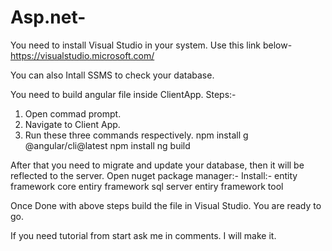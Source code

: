 # Asp.net-
You need to install Visual Studio in your system.
Use this link below-
https://visualstudio.microsoft.com/

You can also Intall SSMS to check your database.

You need to build angular file inside ClientApp.
Steps:- 
1. Open commad prompt.
2. Navigate to Client App.
3. Run these three commands respectively.
       npm install g @angular/cli@latest
       npm install 
       ng build 
       

After that you need to migrate and update your database, then it will be reflected to the server.
Open nuget package manager:-
          Install:- 
          entity framework core
          entiry framework sql server
          entiry framework tool
          
Once Done with above steps build the file in Visual Studio.
You are ready to go.

If you need tutorial from start ask me in comments. I will make it.

